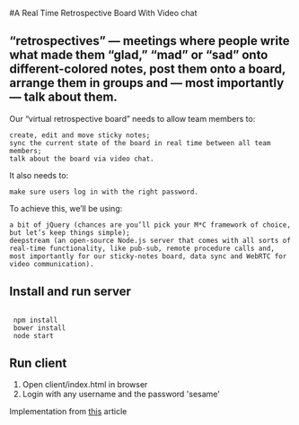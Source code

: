#A Real Time Retrospective Board With Video chat


## “retrospectives” — meetings where people write what made them “glad,” “mad” or “sad” onto different-colored notes, post them onto a board, arrange them in groups and — most importantly — talk about them.

Our “virtual retrospective board” needs to allow team members to:

    create, edit and move sticky notes;
    sync the current state of the board in real time between all team members;
    talk about the board via video chat.

It also needs to:

    make sure users log in with the right password.

To achieve this, we’ll be using:

    a bit of jQuery (chances are you’ll pick your M*C framework of choice, but let’s keep things simple);
    deepstream (an open-source Node.js server that comes with all sorts of real-time functionality, like pub-sub, remote procedure calls and, most importantly for our sticky-notes board, data sync and WebRTC for video communication).

## Install and run server

```

 npm install
 bower install 
 node start
```

## Run client


1. Open client/index.html in browser
2. Login with any username and the password 'sesame'




Implementation from [this](https://www.smashingmagazine.com/2016/03/building-a-real-time-retrospective-board-with-video-chat) article 